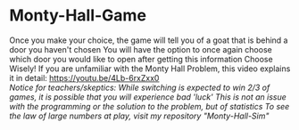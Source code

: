 # Monty-Hall-Game
Once you make your choice, the game will tell you of a goat that is behind a door you haven't chosen
You will have the option to once again choose which door you would like to open after getting this information
Choose Wisely!
If you are unfamiliar with the Monty Hall Problem, this video explains it in detail: https://youtu.be/4Lb-6rxZxx0                                      
*Notice for teachers/skeptics: While switching is expected to win 2/3 of games, it is possible that you will experience bad 'luck'*
*This is not an issue with the programming or the solution to the problem, but of statistics*
*To see the law of large numbers at play, visit my repository "Monty-Hall-Sim"*
